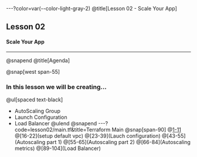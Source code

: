 ---?color=var(--color-light-gray-2)
@title[Lesson 02 - Scale Your App]

## Lesson 02 
#### Scale Your App

---

@snapend
@title[Agenda]

@snap[west span-55]
### In this lesson we will be creating...

@ul[spaced text-black]
- AutoScaling Group
- Launch Configuration
- Load Balancer
@ulend
@snapend
---?code=lesson02/main.tf&title=Terraform Main
@snap[span-90]
@[1-11](provider)
@[16-22](setup default vpc)
@[23-39](Lauch configuration)
@[43-55](Autoscaling part 1)
@[55-65](Autoscaling part 2)
@[66-84](Autoscaling metrics)
@[89-104](Load Balancer)

